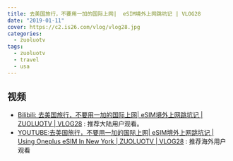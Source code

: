 ```yaml
---
title: 去美国旅行，不要用一加的国际上网|  eSIM境外上网跳坑记 | VLOG28
date: "2019-01-11"
cover: https://c2.is26.com/vlog/vlog28.jpg
categories:
  - zuoluotv
tags:
  - zuoluotv
  - travel
  - usa
---
```


## 视频

- [Bilibili: 去美国旅行，不要用一加的国际上网| eSIM境外上网跳坑记 | ZUOLUOTV | VLOG28](https://www.bilibili.com/video/av40614699/) : 推荐大陆用户观看。
- [YOUTUBE:去美国旅行，不要用一加的国际上网| eSIM境外上网跳坑记 | Using Oneplus eSIM In New York | ZUOLUOTV | VLOG28](https://www.youtube.com/watch?v=C9ajYBAPzyE) : 推荐海外用户观看
